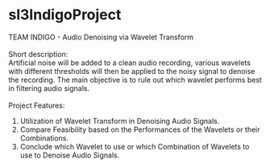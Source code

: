 # sl3IndigoProject
TEAM INDIGO - Audio Denoising via Wavelet Transform <br><br>
Short description:<br>
Artificial noise will be added to a clean audio recording, various wavelets with different thresholds will then be applied to the noisy signal to denoise the recording. The main objective is to rule out which wavelet performs best in filtering audio signals. <br><br>
Project Features:<br> 
1) Utilization of Wavelet Transform in Denoising Audio Signals.<br>
2) Compare Feasibility based on the Performances of the Wavelets or their Combinations.<br>
3) Conclude which Wavelet to use or which Combination of Wavelets to use to Denoise Audio Signals.
